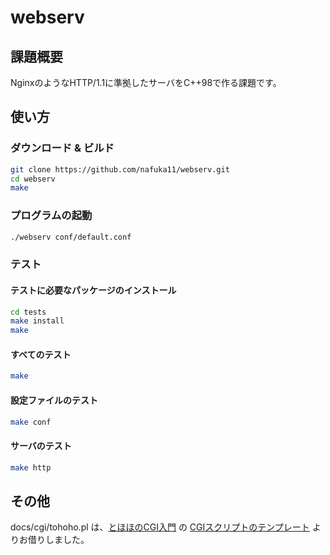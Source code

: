 # webserv

## 課題概要

NginxのようなHTTP/1.1に準拠したサーバをC++98で作る課題です。

## 使い方

### ダウンロード & ビルド

```bash
git clone https://github.com/nafuka11/webserv.git
cd webserv
make
```

### プログラムの起動

```bash
./webserv conf/default.conf
```

### テスト

#### テストに必要なパッケージのインストール

```bash
cd tests
make install
make
```

#### すべてのテスト

```bash
make
```

#### 設定ファイルのテスト

```bash
make conf
```

#### サーバのテスト

```bash
make http
```

## その他

docs/cgi/tohoho.pl は、[とほほのCGI入門](https://www.tohoho-web.com/wwwcgi.htm) の [CGIスクリプトのテンプレート](https://www.tohoho-web.com/wwwcgi4.htm) よりお借りしました。
